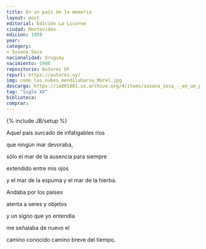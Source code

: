 ```yaml
---
title: En un país de la memoria
layout: post
editorial: Edición La Licorne
ciudad: Montevideo
edicion: 1959
year: 
category: 
- Susana Soca
nacionalidad: Uruguay
nacimiento: 1906
repositorio: Autores UY
repurl: https://autores.uy/
img: como_las_nubes_mendilaharsu_Morel.jpg
descarga: https://ia801801.us.archive.org/4/items/susana_soca_-_en_un_pais_de_la_memoria/susana_soca_-_en_un_pais_de_la_memoria.pdf
tag: "Siglo XX"
biblioteca: 
comprar: 
---
```

{% include JB/setup %}

Aquel país surcado de infatigables ríos 
 
que ningún mar devoraba,
 
sólo el mar  de la ausencia para siempre
 
extendido entre mis ojos 
 
y el mar de la espuma y el mar de la hierba.

Andaba por los países 
 
atenta a seres y objetos 
 
y un signo que yo entendía 
 
me señalaba de nuevo el
 
camino conocido camino breve del tiempo.
